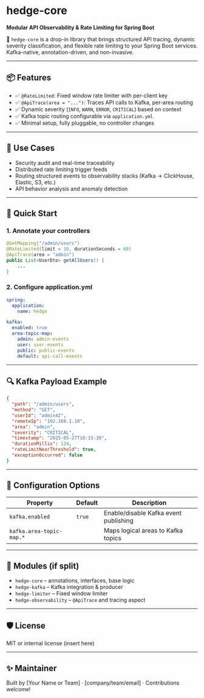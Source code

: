 # hedge-core

**Modular API Observability & Rate Limiting for Spring Boot**

🚀 `hedge-core` is a drop-in library that brings structured API tracing, dynamic severity classification, and flexible rate limiting to your Spring Boot services. Kafka-native, annotation-driven, and non-invasive.

---

## 📦 Features

- ✅ `@RateLimited`: Fixed window rate limiter with per-client key
- ✅ `@ApiTrace(area = "...")`: Traces API calls to Kafka, per-area routing
- ✅ Dynamic severity (`INFO`, `WARN`, `ERROR`, `CRITICAL`) based on context
- ✅ Kafka topic routing configurable via `application.yml`
- ✅ Minimal setup, fully pluggable, no controller changes

---

## 🧩 Use Cases

- Security audit and real-time traceability
- Distributed rate limiting trigger feeds
- Routing structured events to observability stacks (Kafka → ClickHouse, Elastic, S3, etc.)
- API behavior analysis and anomaly detection

---

## 🚀 Quick Start

### 1. Annotate your controllers

```java
@GetMapping("/admin/users")
@RateLimited(limit = 10, durationSeconds = 60)
@ApiTrace(area = "admin")
public List<UserDto> getAllUsers() {
    ...
}
```

### 2. Configure application.yml

```yaml
spring:
  application:
    name: hedge

kafka:
  enabled: true
  area-topic-map:
    admin: admin-events
    user: user-events
    public: public-events
    default: api-call-events
```

---

## 🔍 Kafka Payload Example

```json
{
  "path": "/admin/users",
  "method": "GET",
  "userId": "admin42",
  "remoteIp": "192.168.1.10",
  "area": "admin",
  "severity": "CRITICAL",
  "timestamp": "2025-05-27T10:15:30",
  "durationMillis": 124,
  "rateLimitNearThreshold": true,
  "exceptionOccurred": false
}
```

---

## 🔧 Configuration Options

| Property                    | Default            | Description                              |
|-----------------------------|--------------------|------------------------------------------|
| `kafka.enabled`             | `true`             | Enable/disable Kafka event publishing    |
| `kafka.area-topic-map.*`   |                    | Maps logical areas to Kafka topics       |

---

## 📁 Modules (if split)

- `hedge-core` – annotations, interfaces, base logic
- `hedge-kafka` – Kafka integration & producer
- `hedge-limiter` – Fixed window limiter
- `hedge-observability` – `@ApiTrace` and tracing aspect

---

## 🛡 License

MIT or internal license (insert here)

---

## ✨ Maintainer

Built by [Your Name or Team] · [company/team/email] · Contributions welcome!
